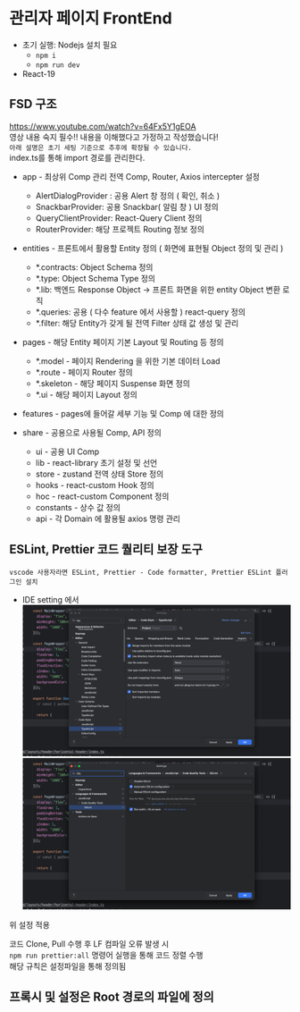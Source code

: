 # 관리자 페이지 FrontEnd

- 초기 실행: Nodejs 설치 필요
  - `npm i`
  - `npm run dev`
- React-19

## FSD 구조

https://www.youtube.com/watch?v=64Fx5Y1gEOA  
영상 내용 숙지 필수!! 내용을 이해했다고 가정하고 작성했습니다!  
`아래 설명은 초기 세팅 기준으로 추후에 확장될 수 있습니다.`  
index.ts를 통해 import 경로를 관리한다.

- app - 최상위 Comp 관리 전역 Comp, Router, Axios intercepter 설정

  - AlertDialogProvider : 공용 Alert 창 정의 ( 확인, 취소 )
  - SnackbarProvider: 공용 Snackbar( 알림 창 ) UI 정의
  - QueryClientProvider: React-Query Client 정의
  - RouterProvider: 해당 프로젝트 Routing 정보 정의

- entities - 프론트에서 활용할 Entity 정의 ( 화면에 표현될 Object 정의 및 관리 )

  - \*.contracts: Object Schema 정의
  - \*.type: Object Schema Type 정의
  - \*.lib: 백엔드 Response Object -> 프론트 화면을 위한 entity Object 변환 로직
  - \*.queries: 공용 ( 다수 feature 에서 사용할 ) react-query 정의
  - \*.filter: 해당 Entity가 갖게 될 전역 Filter 상태 값 생성 및 관리

- pages - 해당 Entity 페이지 기본 Layout 및 Routing 등 정의

  - \*.model - 페이지 Rendering 을 위한 기본 데이터 Load
  - \*.route - 페이지 Router 정의
  - \*.skeleton - 해당 페이지 Suspense 화면 정의
  - \*.ui - 해당 페이지 Layout 정의

- features - pages에 들어갈 세부 기능 및 Comp 에 대한 정의

- share - 공용으로 사용될 Comp, API 정의
  - ui - 공용 UI Comp
  - lib - react-library 초기 설정 및 선언
  - store - zustand 전역 상태 Store 정의
  - hooks - react-custom Hook 정의
  - hoc - react-custom Component 정의
  - constants - 상수 값 정의
  - api - 각 Domain 에 활용될 axios 명령 관리

## ESLint, Prettier 코드 퀄리티 보장 도구

`vscode 사용자라면 ESLint, Prettier - Code formatter, Prettier ESLint 플러그인 설치`

- IDE setting 에서
  ![img.png](src/assets/images/readme/img.png)
  ![img_1.png](src/assets/images/readme/img_1.png)

위 설정 적용

코드 Clone, Pull 수행 후 LF 컴파일 오류 발생 시  
`npm run prettier:all` 명령어 실행을 통해 코드 정렬 수행  
해당 규칙은 설정파일을 통해 정의됨

## 프록시 및 설정은 Root 경로의 파일에 정의
